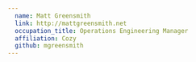 ```yaml
---
  name: Matt Greensmith
  link: http://mattgreensmith.net
  occupation_title: Operations Engineering Manager
  affiliation: Cozy
  github: mgreensmith
---
```

